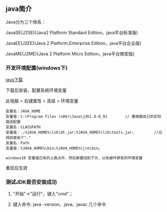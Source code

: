 ## java简介
Java分为三个体系：

JavaSE(J2SE)(Java2 Platform Standard Edition，java平台标准版)

JavaEE(J2EE)(Java 2 Platform,Enterprise Edition，java平台企业版)

JavaME(J2ME)(Java 2 Platform Micro Edition，java平台微型版)

### 开发环境配置(windows下)

[java下载](https://www.oracle.com/technetwork/java/javase/downloads/jdk8-downloads-2133151.html)

下载后安装，配置系统环境变量

此电脑 > 右键属性 > 高级 > 环境变量
```
变量名：JAVA_HOME
变量值：C:\Program Files (x86)\Java\jdk1.8.0_91        // 要根据自己的实际路径配置
变量名：CLASSPATH
变量值：.;%JAVA_HOME%\lib\dt.jar;%JAVA_HOME%\lib\tools.jar;         //记得前面有个"."
变量名：Path
变量值：%JAVA_HOME%\bin;%JAVA_HOME%\jre\bin;

windows10 变量值已有的上面点开，然后新建加到下方，以免破坏原有的环境变量
```

重启后生效

### 测试JDK是否安装成功

1. "开始"->"运行"，键入"cmd"；

2. 键入命令: java -version、java、javac 几个命令
